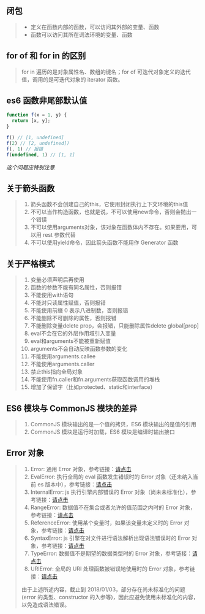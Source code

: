 ## 闭包
> * 定义在函数内部的函数，可以访问其外部的变量、函数
> * 函数可以访问其所在词法环境的变量、函数

## for of 和 for in 的区别
> for in 遍历的是对象属性名、数组的键名；for of 可迭代对象定义的迭代值，调用的是可迭代对象的 iterator 函数。


## es6 函数非尾部默认值
```javascript
function f(x = 1, y) {
  return [x, y];
}

f() // [1, undefined]
f(2) // [2, undefined])
f(, 1) // 报错
f(undefined, 1) // [1, 1]
```
*这个问题应特别注意*


## 关于箭头函数
>1. 箭头函数不会创建自己的this，它使用封闭执行上下文环境的this值
>1. 不可以当作构造函数，也就是说，不可以使用new命令，否则会抛出一个错误
>1. 不可以使用arguments对象，该对象在函数体内不存在。如果要用，可以用 rest 参数代替
>1. 不可以使用yield命令，因此箭头函数不能用作 Generator 函数

## 关于严格模式
>1. 变量必须声明后再使用
>1. 函数的参数不能有同名属性，否则报错
>1. 不能使用with语句
>1. 不能对只读属性赋值，否则报错
>1. 不能使用前缀 0 表示八进制数，否则报错
>1. 不能删除不可删除的属性，否则报错
>1. 不能删除变量delete prop，会报错，只能删除属性delete global[prop]
>1. eval不会在它的外层作用域引入变量
>1. eval和arguments不能被重新赋值
>1. arguments不会自动反映函数参数的变化
>1. 不能使用arguments.callee
>1. 不能使用arguments.caller
>1. 禁止this指向全局对象
>1. 不能使用fn.caller和fn.arguments获取函数调用的堆栈
>1. 增加了保留字（比如protected、static和interface）

## ES6 模块与 CommonJS 模块的差异
>1. CommonJS 模块输出的是一个值的拷贝，ES6 模块输出的是值的引用
>1. CommonJS 模块是运行时加载，ES6 模块是编译时输出接口

## Error 对象
>1. Error: 通用 Error 对象，参考链接：[请点击](https://developer.mozilla.org/en-US/docs/Web/JavaScript/Reference/Global_Objects/Error)
>1. EvalError: 执行全局的 eval 函数发生错误时的 Error 对象（还未纳入当前 es 版本中），参考链接：[请点击](https://developer.mozilla.org/en-US/docs/Web/JavaScript/Reference/Global_Objects/EvalError)
>1. InternalError: js 执行引擎内部错误的 Error 对象（尚未未标准化），参考链接：[请点击](https://developer.mozilla.org/en-US/docs/Web/JavaScript/Reference/Global_Objects/InternalError)
>1. RangeError: 数据值不在集合或者允许的值范围之内时的 Error 对象，参考链接：[请点击](https://developer.mozilla.org/en-US/docs/Web/JavaScript/Reference/Global_Objects/RangeError)
>1. ReferenceError: 使用某个变量时，如果该变量未定义时的 Error 对象，参考链接：[请点击](https://developer.mozilla.org/en-US/docs/Web/JavaScript/Reference/Global_Objects/ReferenceError)
>1. SyntaxError: js 引擎在对文件进行语法解析出现语法错误时的 Error 对象，参考链接：[请点击](https://developer.mozilla.org/en-US/docs/Web/JavaScript/Reference/Global_Objects/SyntaxError)
>1. TypeError: 数据值不是期望的数据类型时的 Error 对象，参考链接：[请点击](https://developer.mozilla.org/en-US/docs/Web/JavaScript/Reference/Global_Objects/TypeError)
>1. URIError: 全局的 URI 处理函数被错误地使用时的 Error 对象，参考链接：[请点击](https://developer.mozilla.org/en-US/docs/Web/JavaScript/Reference/Global_Objects/URIError)
>
> 由于上述所述内容，截止到 2018/01/03，部分存在尚未标准化的问题(error 的类型、constructor 的入参等)，因此应避免使用未标准化的内容，以免造成语法错误。
